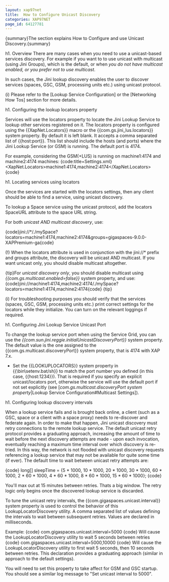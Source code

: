 ```yaml
---
layout: xap97net
title:  How to Configure Unicast Discovery
categories: XAP97NET
page_id: 64127781
---
```


{summary}The section explains How to Configure and use Unicast Discovery.{summary}

h1. Overview
There are many cases when you need to use a unicast-based services discovery. For example if you want to to use unicast with multicast (using Jini Groups), which is the default, or when *you do not have multicast enabled, or you prefer not to use multicast*.

In such cases, the Jini lookup discovery enables the user to discover services (spaces, GSC, GSM, processing units etc.) using unicast protocol.

(i) Please refer to the [Lookup Service Configuration] or the [Networking How Tos] section for more details.

h1. Configuring the lookup locators property

Services will use the locators property to locate the Jini Lookup Service to lookup other services registered on it. The locators property is configured using the {{XapNet.Locators}} macro or the {{com.gs.jini_lus.locators}} system property. By default it is left blank. It accepts a comma separated list of {{host:port}}. This list should include the hosts (and ports) where the Jini Lookup Service (or GSM) is running. The default port is 4174.

For example, considering the GSM(+LUS) is running on machine1:4174 and machine2:4174 machines:
{code:title=Settings.xml}
<XapNet.Locators>machine1:4174,machine2:4174</XapNet.Locators>
{code}

h1. Locating services using locators

Once the services are started with the locators settings, then any client should be able to find a service, using unicast discovery.

To lookup a Space service using the unicast protocol, add the locators SpaceURL attribute to the space URL string.

For both *unicast AND multicast discovery*, use:

{code}jini://*/./mySpace?locators=machine1:4174,machine2:4174&groups=gigaspaces-9.0.0-XAPPremium-ga{code}

(!) When the locators attribute is used in conjunction with the jini://* prefix and groups attribute, the discovery will be unicast AND multicast.
If you want unicast only, you should disable multicast altogether.

{tip}For *unicast discovery only*, you should disable multicast using *{{com.gs.multicast.enabled=false}}* system property, and use:
{code}jini://machine1:4174,machine2:4174/./mySpace?locators=machine1:4174,machine2:4174{code}
{tip}

(i) For troubleshooting purposes you should verify that the services (spaces, GSC, GSM, processing units etc.) print correct settings for the locators while they initialize. You can turn on the relevant loggings if required.

h1. Configuring Jini Lookup Service Unicast Port

To change the lookup service port when using the Service Grid, you can use the *{{com.sun.jini.reggie.initialUnicastDiscoveryPort}}* system property. The default value is the one assigned to the {{com.gs.multicast.discoveryPort}} system property, that is 4174 with XAP 7.x.
- Set the {{LOOKUPLOCATORS}} system property in {{<GigaSpaces Root>\bin\setenv.bat/sh}} to match the port number you defined (in this case, {{host:1234}}). That is required if you specify an explicit unicast/locators port, otherwise the service will use the default port if not set explicitly (see [*com.gs.multicast.discoveryPort system property*|Lookup Service Configuration#Multicast Settings]).

h1. Configuring lookup discovery intervals

When a lookup service fails and is brought back online, a client (such as a GSC, space or a client with a space proxy) needs to re-discover and federate again. In order to make that happen, Jini unicast discovery must retry connections to the remote lookup service. The default unicast retry protocol provides a graduating approach, increasing the amount of time to wait before the next discovery attempts are made - upon each invocation, eventually reaching a maximum time interval over which discovery is re-tried. In this way, the network is not flooded with unicast discovery requests referencing a lookup service that may not be available for quite some time (if ever). The default time to wait between unicast retry attempts are:

{code}
long[] sleepTime = {5 * 1000, 10 * 1000, 20 * 1000,
                                    30 * 1000, 60 * 1000,
                                    2 * 60 * 1000, 4 * 60 * 1000,
                                    8 * 60 * 1000, 15 * 60 * 1000};
{code}

You'll max out at 15 minutes between retries. Thats a big window.
The retry logic only begins once the discovered lookup service is discarded.

To tune the unicast retry intervals, the {{com.gigaspaces.unicast.interval}} system property is used to control the behavior of this LookupLocatorDiscovery utility. A comma separated list of values defining the intervals to wait between subsequent retries. Values are declared in milliseconds.

Example:
{code}
com.gigaspaces.unicast.interval=5000
{code}
Will cause the LookupLocatorDiscovery utility to wait 5 seconds between retries
{code}
com.gigaspaces.unicast.interval=5000,10000
{code}
Will cause the LookupLocatorDiscovery utility to first wait 5 seconds, then 10 seconds between retries. This declaration provides a graduating approach (similar in approach to the default settings).

You will need to set this property to take affect for GSM and GSC startup. You should see a similar log message to "Set unicast interval to 5000".